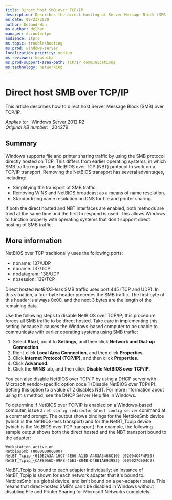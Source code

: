 ```yaml
---
title: Direct host SMB over TCP/IP
description: Describes the direct hosting of Server Message Block (SMB) over TCP/IP.
ms.date: 09/23/2020
author: Deland-Han
ms.author: delhan
manager: dscontentpm
audience: itpro
ms.topic: troubleshooting
ms.prod: windows-server
localization_priority: medium
ms.reviewer: kaushika
ms.prod-support-area-path: TCP/IP communications
ms.technology: networking
---
```

# Direct host SMB over TCP/IP

This article describes how to direct host Server Message Block (SMB) over TCP/IP.

_Applies to:_ &nbsp; Windows Server 2012 R2  
_Original KB number:_ &nbsp; 204279

## Summary

Windows supports file and printer sharing traffic by using the SMB protocol directly hosted on TCP. This differs from earlier operating systems, in which SMB traffic requires the NetBIOS over TCP (NBT) protocol to work on a TCP/IP transport. Removing the NetBIOS transport has several advantages, including:

- Simplifying the transport of SMB traffic.
- Removing WINS and NetBIOS broadcast as a means of name resolution.
- Standardizing name resolution on DNS for file and printer sharing.

If both the direct hosted and NBT interfaces are enabled, both methods are tried at the same time and the first to respond is used. This allows Windows to function properly with operating systems that don't support direct hosting of SMB traffic.

## More information

NetBIOS over TCP traditionally uses the following ports:

- nbname: 137/UDP
- nbname: 137/TCP
- nbdatagram: 138/UDP
- nbsession: 139/TCP

Direct hosted *NetBIOS-less* SMB traffic uses port 445 (TCP and UDP). In this situation, a four-byte header precedes the SMB traffic. The first byte of this header is always 0x00, and the next 3 bytes are the length of the remaining data.

Use the following steps to disable NetBIOS over TCP/IP; this procedure forces all SMB traffic to be direct hosted. Take care in implementing this setting because it causes the Windows-based computer to be unable to communicate with earlier operating systems using SMB traffic:

1. Select **Start**, point to **Settings**, and then click **Network and Dial-up Connection**.
2. Right-click **Local Area Connection**, and then click **Properties**.
3. Click **Internet Protocol (TCP/IP)**, and then click **Properties**.
4. Click **Advanced**.
5. Click the **WINS** tab, and then click **Disable NetBIOS over TCP/IP**.

You can also disable NetBIOS over TCP/IP by using a DHCP server with Microsoft vendor-specific option code 1 (Disable NetBIOS over TCP/IP). Setting this option to a value of 2 disables NBT. For more information about using this method, see the DHCP Server Help file in Windows.

To determine if NetBIOS over TCP/IP is enabled on a Windows-based computer, issue a `net config redirector` or `net config server` command at a command prompt. The output shows bindings for the NetbiosSmb device (which is the NetBIOS-less transport) and for the NetBT_Tcpip device (which is the NetBIOS over TCP transport). For example, the following sample output shows both the direct hosted and the NBT transport bound to the adapter:

```console
Workstation active on
NetbiosSmb (000000000000)
NetBT_Tcpip_{610E2A3A-16C7-4E66-A11D-A483A5468C10} (02004C4F4F50)
NetBT_Tcpip_{CAF8956D-99FB-46E3-B04B-D4BB1AE93982} (009027CED4C2)
```

NetBT_Tcpip is bound to each adapter individually; an instance of NetBT_Tcpip is shown for each network adapter that it's bound to. NetbiosSmb is a global device, and isn't bound on a per-adapter basis. This means that direct-hosted SMB's can't be disabled in Windows without disabling File and Printer Sharing for Microsoft Networks completely.
